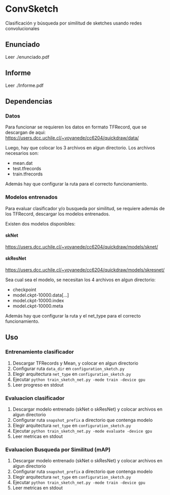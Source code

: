 # ConvSketch
 Clasificación y búsqueda por similitud de sketches usando redes convolucionales

## Enunciado

Leer ./enunciado.pdf

## Informe

Leer ./Informe.pdf

## Dependencias

### Datos

Para funcionar se requieren los datos en formato TFRecord, que se descargan de aqui:
https://users.dcc.uchile.cl/~voyanede/cc6204/quickdraw/data/

Luego, hay que colocar los 3 archivos en algun directorio.
Los archivos necesarios son:
- mean.dat
- test.tfrecords
- train.tfrecords

Además hay que configurar la ruta para el correcto funcionamiento.

### Modelos entrenados

Para evaluar clasificador y/o busqueda por similitud,
 se requiere además de los TFRecord, descargar los modelos entrenados.

Existen dos modelos disponibles:

#### skNet
https://users.dcc.uchile.cl/~voyanede/cc6204/quickdraw/models/sknet/

#### skResNet
https://users.dcc.uchile.cl/~voyanede/cc6204/quickdraw/models/skresnet/

Sea cual sea el modelo, se necesitan los 4 archivos en algun directorio:
- checkpoint
- model.ckpt-10000.data[...]
- model.ckpt-10000.index
- model.ckpt-10000.meta

Además hay que configurar la ruta y el net_type para el correcto
funcionamiento.

## Uso

### Entrenamiento clasificador

1. Descargar TFRecords y Mean, y colocar en algun directorio
2. Configurar ruta ```data_dir``` en ```configuration_sketch.py```
3. Elegir arquitectura ```net_type``` en ```configuration_sketch.py```
4. Ejecutar ```python train_sketch_net.py -mode train -device gpu```
5. Leer progreso en stdout

### Evaluacion clasificador

1. Descargar modelo entrenado (skNet o skResNet) y colocar archivos
en algun directorio
2. Configurar ruta ```snapshot_prefix``` a directorio que contenga modelo
3. Elegir arquitectura ```net_type``` en ```configuration_sketch.py```
3. Ejecutar ```python train_sketch_net.py -mode evaluate -device gpu```
5. Leer metricas en stdout

### Evaluacion Busqueda por Similitud (mAP)

1. Descargar modelo entrenado (skNet o skResNet) y colocar archivos
en algun directorio
2. Configurar ruta ```snapshot_prefix``` a directorio que contenga modelo
3. Elegir arquitectura ```net_type``` en ```configuration_sketch.py```
3. Ejecutar ```python train_sketch_net.py -mode train -device gpu```
5. Leer metricas en stdout
